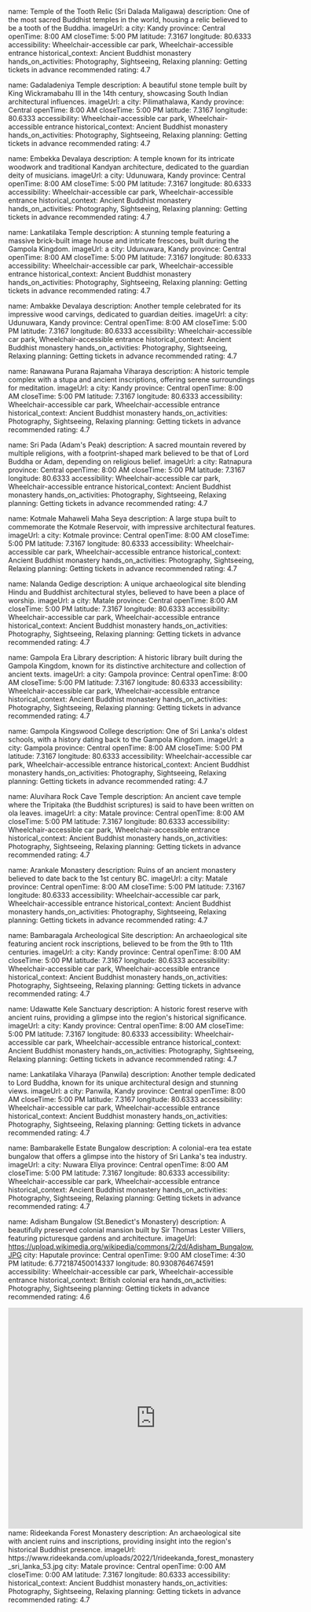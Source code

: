 name: Temple of the Tooth Relic (Sri Dalada Maligawa)
description: One of the most sacred Buddhist temples in the world, housing a relic believed to be a tooth of the Buddha.
imageUrl: a
city: Kandy
province: Central
openTime: 8:00 AM
closeTime: 5:00 PM
latitude: 7.3167
longitude: 80.6333
accessibility: Wheelchair-accessible car park, Wheelchair-accessible entrance
historical_context: Ancient Buddhist monastery
hands_on_activities: Photography, Sightseeing, Relaxing
planning: Getting tickets in advance recommended
rating: 4.7

name: Gadaladeniya Temple
description: A beautiful stone temple built by King Wickramabahu III in the 14th century, showcasing South Indian architectural influences.
imageUrl: a
city: Pilimathalawa, Kandy
province: Central
openTime: 8:00 AM
closeTime: 5:00 PM
latitude: 7.3167
longitude: 80.6333
accessibility: Wheelchair-accessible car park, Wheelchair-accessible entrance
historical_context: Ancient Buddhist monastery
hands_on_activities: Photography, Sightseeing, Relaxing
planning: Getting tickets in advance recommended
rating: 4.7

name: Embekka Devalaya
description: A temple known for its intricate woodwork and traditional Kandyan architecture, dedicated to the guardian deity of musicians.
imageUrl: a
city: Udunuwara, Kandy
province: Central
openTime: 8:00 AM
closeTime: 5:00 PM
latitude: 7.3167
longitude: 80.6333
accessibility: Wheelchair-accessible car park, Wheelchair-accessible entrance
historical_context: Ancient Buddhist monastery
hands_on_activities: Photography, Sightseeing, Relaxing
planning: Getting tickets in advance recommended
rating: 4.7

name: Lankatilaka Temple
description: A stunning temple featuring a massive brick-built image house and intricate frescoes, built during the Gampola Kingdom.
imageUrl: a
city: Udunuwara, Kandy
province: Central
openTime: 8:00 AM
closeTime: 5:00 PM
latitude: 7.3167
longitude: 80.6333
accessibility: Wheelchair-accessible car park, Wheelchair-accessible entrance
historical_context: Ancient Buddhist monastery
hands_on_activities: Photography, Sightseeing, Relaxing
planning: Getting tickets in advance recommended
rating: 4.7

name: Ambakke Devalaya
description: Another temple celebrated for its impressive wood carvings, dedicated to guardian deities.
imageUrl: a
city: Udunuwara, Kandy
province: Central
openTime: 8:00 AM
closeTime: 5:00 PM
latitude: 7.3167
longitude: 80.6333
accessibility: Wheelchair-accessible car park, Wheelchair-accessible entrance
historical_context: Ancient Buddhist monastery
hands_on_activities: Photography, Sightseeing, Relaxing
planning: Getting tickets in advance recommended
rating: 4.7

name: Ranawana Purana Rajamaha Viharaya
description: A historic temple complex with a stupa and ancient inscriptions, offering serene surroundings for meditation.
imageUrl: a
city: Kandy
province: Central
openTime: 8:00 AM
closeTime: 5:00 PM
latitude: 7.3167
longitude: 80.6333
accessibility: Wheelchair-accessible car park, Wheelchair-accessible entrance
historical_context: Ancient Buddhist monastery
hands_on_activities: Photography, Sightseeing, Relaxing
planning: Getting tickets in advance recommended
rating: 4.7

name: Sri Pada (Adam's Peak)
description: A sacred mountain revered by multiple religions, with a footprint-shaped mark believed to be that of Lord Buddha or Adam, depending on religious belief.
imageUrl: a
city: Ratnapura
province: Central
openTime: 8:00 AM
closeTime: 5:00 PM
latitude: 7.3167
longitude: 80.6333
accessibility: Wheelchair-accessible car park, Wheelchair-accessible entrance
historical_context: Ancient Buddhist monastery
hands_on_activities: Photography, Sightseeing, Relaxing
planning: Getting tickets in advance recommended
rating: 4.7

name: Kotmale Mahaweli Maha Seya
description: A large stupa built to commemorate the Kotmale Reservoir, with impressive architectural features.
imageUrl: a
city: Kotmale
province: Central
openTime: 8:00 AM
closeTime: 5:00 PM
latitude: 7.3167
longitude: 80.6333
accessibility: Wheelchair-accessible car park, Wheelchair-accessible entrance
historical_context: Ancient Buddhist monastery
hands_on_activities: Photography, Sightseeing, Relaxing
planning: Getting tickets in advance recommended
rating: 4.7

name: Nalanda Gedige
description: A unique archaeological site blending Hindu and Buddhist architectural styles, believed to have been a place of worship.
imageUrl: a
city: Matale
province: Central
openTime: 8:00 AM
closeTime: 5:00 PM
latitude: 7.3167
longitude: 80.6333
accessibility: Wheelchair-accessible car park, Wheelchair-accessible entrance
historical_context: Ancient Buddhist monastery
hands_on_activities: Photography, Sightseeing, Relaxing
planning: Getting tickets in advance recommended
rating: 4.7

name: Gampola Era Library
description: A historic library built during the Gampola Kingdom, known for its distinctive architecture and collection of ancient texts.
imageUrl: a
city: Gampola
province: Central
openTime: 8:00 AM
closeTime: 5:00 PM
latitude: 7.3167
longitude: 80.6333
accessibility: Wheelchair-accessible car park, Wheelchair-accessible entrance
historical_context: Ancient Buddhist monastery
hands_on_activities: Photography, Sightseeing, Relaxing
planning: Getting tickets in advance recommended
rating: 4.7

name: Gampola Kingswood College
description: One of Sri Lanka's oldest schools, with a history dating back to the Gampola Kingdom.
imageUrl: a
city: Gampola
province: Central
openTime: 8:00 AM
closeTime: 5:00 PM
latitude: 7.3167
longitude: 80.6333
accessibility: Wheelchair-accessible car park, Wheelchair-accessible entrance
historical_context: Ancient Buddhist monastery
hands_on_activities: Photography, Sightseeing, Relaxing
planning: Getting tickets in advance recommended
rating: 4.7

name: Aluvihara Rock Cave Temple
description: An ancient cave temple where the Tripitaka (the Buddhist scriptures) is said to have been written on ola leaves.
imageUrl: a
city: Matale
province: Central
openTime: 8:00 AM
closeTime: 5:00 PM
latitude: 7.3167
longitude: 80.6333
accessibility: Wheelchair-accessible car park, Wheelchair-accessible entrance
historical_context: Ancient Buddhist monastery
hands_on_activities: Photography, Sightseeing, Relaxing
planning: Getting tickets in advance recommended
rating: 4.7

name: Arankale Monastery
description: Ruins of an ancient monastery believed to date back to the 1st century BC.
imageUrl: a
city: Matale
province: Central
openTime: 8:00 AM
closeTime: 5:00 PM
latitude: 7.3167
longitude: 80.6333
accessibility: Wheelchair-accessible car park, Wheelchair-accessible entrance
historical_context: Ancient Buddhist monastery
hands_on_activities: Photography, Sightseeing, Relaxing
planning: Getting tickets in advance recommended
rating: 4.7

name: Bambaragala Archeological Site
description: An archaeological site featuring ancient rock inscriptions, believed to be from the 9th to 11th centuries.
imageUrl: a
city: Kandy
province: Central
openTime: 8:00 AM
closeTime: 5:00 PM
latitude: 7.3167
longitude: 80.6333
accessibility: Wheelchair-accessible car park, Wheelchair-accessible entrance
historical_context: Ancient Buddhist monastery
hands_on_activities: Photography, Sightseeing, Relaxing
planning: Getting tickets in advance recommended
rating: 4.7

name: Udawatte Kele Sanctuary
description: A historic forest reserve with ancient ruins, providing a glimpse into the region's historical significance.
imageUrl: a
city: Kandy
province: Central
openTime: 8:00 AM
closeTime: 5:00 PM
latitude: 7.3167
longitude: 80.6333
accessibility: Wheelchair-accessible car park, Wheelchair-accessible entrance
historical_context: Ancient Buddhist monastery
hands_on_activities: Photography, Sightseeing, Relaxing
planning: Getting tickets in advance recommended
rating: 4.7

name: Lankatilaka Viharaya (Panwila)
description: Another temple dedicated to Lord Buddha, known for its unique architectural design and stunning views.
imageUrl: a
city: Panwila, Kandy
province: Central
openTime: 8:00 AM
closeTime: 5:00 PM
latitude: 7.3167
longitude: 80.6333
accessibility: Wheelchair-accessible car park, Wheelchair-accessible entrance
historical_context: Ancient Buddhist monastery
hands_on_activities: Photography, Sightseeing, Relaxing
planning: Getting tickets in advance recommended
rating: 4.7

name: Bambarakelle Estate Bungalow
description: A colonial-era tea estate bungalow that offers a glimpse into the history of Sri Lanka's tea industry.
imageUrl: a
city: Nuwara Eliya
province: Central
openTime: 8:00 AM
closeTime: 5:00 PM
latitude: 7.3167
longitude: 80.6333
accessibility: Wheelchair-accessible car park, Wheelchair-accessible entrance
historical_context: Ancient Buddhist monastery
hands_on_activities: Photography, Sightseeing, Relaxing
planning: Getting tickets in advance recommended
rating: 4.7

name: Adisham Bungalow (St.Benedict's Monastery)
description: A beautifully preserved colonial mansion built by Sir Thomas Lester Villiers, featuring picturesque gardens and architecture.
imageUrl: https://upload.wikimedia.org/wikipedia/commons/2/2d/Adisham_Bungalow.JPG
city: Haputale
province: Central
openTime: 9:00 AM
closeTime: 4:30 PM
latitude: 6.772187450014337
longitude: 80.9308764674591
accessibility: Wheelchair-accessible car park, Wheelchair-accessible entrance
historical_context: British colonial era
hands_on_activities: Photography, Sightseeing
planning: Getting tickets in advance recommended
rating: 4.6

<iframe src="https://www.google.com/maps/embed?pb=!1m18!1m12!1m3!1d3955.3680697535037!2d!2m3!1f0!2f0!3f0!3m2!1i1024!2i768!4f13.1!3m3!1m2!1s0x3ae34ffaa55fe4e5%3A0xc9ee3c926d504cf8!2sRideekanda%20Forest%20Monastery!5e0!3m2!1ssi!2slk!4v1696777023060!5m2!1ssi!2slk" width="600" height="450" style="border:0;" allowfullscreen="" loading="lazy" referrerpolicy="no-referrer-when-downgrade"></iframe>
name: Rideekanda Forest Monastery
description: An archaeological site with ancient ruins and inscriptions, providing insight into the region's historical Buddhist presence.
imageUrl: https://www.rideekanda.com/uploads/2022/1/rideekanda_forest_monastery_sri_lanka_53.jpg
city: Matale
province: Central
openTime: 0:00 AM
closeTime: 0:00 AM
latitude: 7.3167
longitude: 80.6333
accessibility: 
historical_context: Ancient Buddhist monastery
hands_on_activities: Photography, Sightseeing, Relaxing
planning: Getting tickets in advance recommended
rating: 4.7